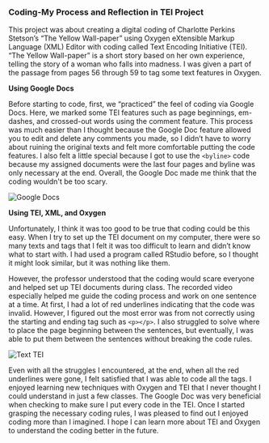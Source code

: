 ### Coding-My Process and Reflection in TEI Project

This project was about creating a digital coding of Charlotte Perkins Stetson’s “The Yellow Wall-paper” using Oxygen eXtensible Markup Language (XML) Editor with coding called Text Encoding Initiative (TEI). “The Yellow Wall-paper” is a short story based on her own experience, telling the story of a woman who falls into madness. I was given a part of the passage from pages 56 through 59 to tag some text features in Oxygen.

**Using Google Docs**

Before starting to code, first, we “practiced” the feel of coding via Google Docs. Here, we marked some TEI features such as page beginnings, em-dashes, and crossed-out words using the comment feature. This process was much easier than I thought because the Google Doc feature allowed you to edit and delete any comments you made, so I didn’t have to worry about ruining the original texts and felt more comfortable putting the code features. I also felt a little special because I got to use the ```<byline>``` code because my assigned documents were the last four pages and byline was only necessary at the end. Overall, the Google Doc made me think that the coding wouldn't be too scary.
  
  
![Google Docs](https://yuhkak.github.io/YuhkaK/images/Paper.png)


**Using TEI, XML, and Oxygen**

Unfortunately, I think it was too good to be true that coding could be this easy. When I try to set up the TEI document on my computer, there were so many texts and tags that I felt it was too difficult to learn and didn’t know what to start with. I had used a program called RStudio before, so I thought it might look similar, but it was nothing like them. 

However, the professor understood that the coding would scare everyone and helped set up TEI documents during class. The recorded video especially helped me guide the coding process and work on one sentence at a time.
At first, I had a lot of red underlines indicating that the code was invalid. However, I figured out the most error was from not correctly using the starting and ending tag such as ```<p></p>```. I also struggled to solve where to place the page beginning between the sentences, but eventually, I was able to put them between the sentences without breaking the code rules. 


![Text TEI](https://yuhkak.github.io/YuhkaK/images/Texts.png)


Even with all the struggles I encountered, at the end, when all the red underlines were gone, I felt satisfied that I was able to code all the tags. I enjoyed learning new techniques with Oxygen and TEI that I never thought I could understand in just a few classes. The Google Doc was very beneficial when checking to make sure I put every code in the TEI. Once I started grasping the necessary coding rules, I was pleased to find out I enjoyed coding more than I imagined. I hope I can learn more about TEI and Oxygen to understand the coding better in the future.


